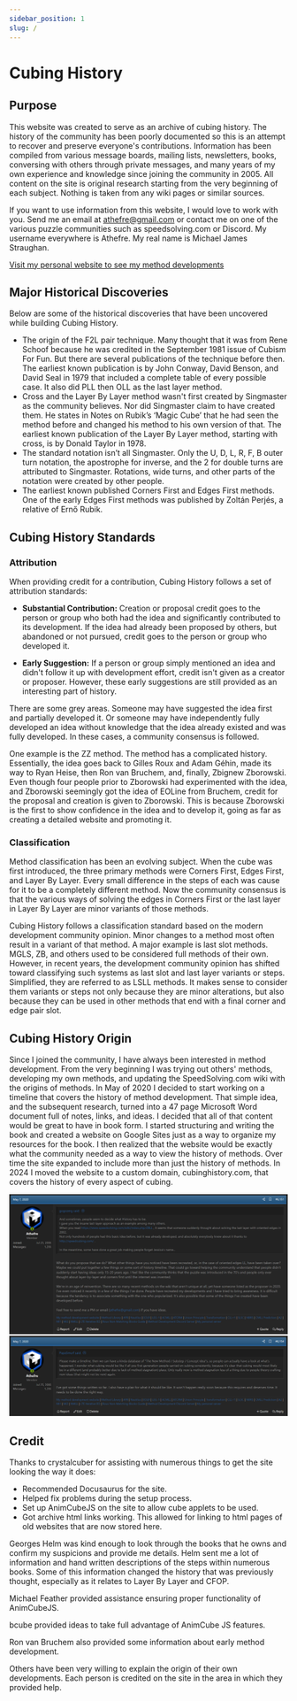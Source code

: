 ```yaml
---
sidebar_position: 1
slug: /
---
```


# Cubing History

## Purpose

This website was created to serve as an archive of cubing history. The history of the community has been poorly documented so this is an attempt to recover and preserve everyone's contributions. Information has been compiled from various message boards, mailing lists, newsletters, books, conversing with others through private messages, and many years of my own experience and knowledge since joining the community in 2005. All content on the site is original research starting from the very beginning of each subject. Nothing is taken from any wiki pages or similar sources.

If you want to use information from this website, I would love to work with you. Send me an email at athefre@gmail.com or contact me on one of the various puzzle communities such as speedsolving.com or Discord. My username everywhere is Athefre. My real name is Michael James Straughan.

[Visit my personal website to see my method developments](https://sites.google.com/site/athefre)

## Major Historical Discoveries

Below are some of the historical discoveries that have been uncovered while building Cubing History.

- The origin of the F2L pair technique. Many thought that it was from Rene Schoof because he was credited in the September 1981 issue of Cubism For Fun. But there are several publications of the technique before then. The earliest known publication is by John Conway, David Benson, and David Seal in 1979 that included a complete table of every possible case. It also did PLL then OLL as the last layer method.
- Cross and the Layer By Layer method wasn't first created by Singmaster as the community believes. Nor did Singmaster claim to have created them. He states in Notes on Rubik’s ‘Magic Cube’ that he had seen the method before and changed his method to his own version of that. The earliest known publication of the Layer By Layer method, starting with cross, is by Donald Taylor in 1978.
- The standard notation isn’t all Singmaster. Only the U, D, L, R, F, B outer turn notation, the apostrophe for inverse, and the 2 for double turns are attributed to Singmaster. Rotations, wide turns, and other parts of the notation were created by other people.
- The earliest known published Corners First and Edges First methods. One of the early Edges First methods was published by Zoltán Perjés, a relative of Ernő Rubik.

## Cubing History Standards

### Attribution

When providing credit for a contribution, Cubing History follows a set of attribution standards:

- **Substantial Contribution:** Creation or proposal credit goes to the person or group who both had the idea and significantly contributed to its development. If the idea had already been proposed by others, but abandoned or not pursued, credit goes to the person or group who developed it.

- **Early Suggestion:** If a person or group simply mentioned an idea and didn't follow it up with development effort, credit isn't given as a creator or proposer. However, these early suggestions are still provided as an interesting part of history.

There are some grey areas. Someone may have suggested the idea first and partially developed it. Or someone may have independently fully developed an idea without knowledge that the idea already existed and was fully developed. In these cases, a community consensus is followed.

One example is the ZZ method. The method has a complicated history. Essentially, the idea goes back to Gilles Roux and Adam Géhin, made its way to Ryan Heise, then Ron van Bruchem, and, finally, Zbignew Zborowski. Even though four people prior to Zborowski had experimented with the idea, and Zborowski seemingly got the idea of EOLine from Bruchem, credit for the proposal and creation is given to Zborowski. This is because Zborowski is the first to show confidence in the idea and to develop it, going as far as creating a detailed website and promoting it.

### Classification

Method classification has been an evolving subject. When the cube was first introduced, the three primary methods were Corners First, Edges First, and Layer By Layer. Every small difference in the steps of each was cause for it to be a completely different method. Now the community consensus is that the various ways of solving the edges in Corners First or the last layer in Layer By Layer are minor variants of those methods.

Cubing History follows a classification standard based on the modern development community opinion. Minor changes to a method most often result in a variant of that method. A major example is last slot methods. MGLS, ZB, and others used to be considered full methods of their own. However, in recent years, the development community opinion has shifted toward classifying such systems as last slot and last layer variants or steps. Simplified, they are referred to as LSLL methods. It makes sense to consider them variants or steps not only because they are minor alterations, but also because they can be used in other methods that end with a final corner and edge pair slot.

## Cubing History Origin

Since I joined the community, I have always been interested in method development. From the very beginning I was trying out others' methods, developing my own methods, and updating the SpeedSolving.com wiki with the origins of methods. In May of 2020 I decided to start working on a timeline that covers the history of method development. That simple idea, and the subsequent research, turned into a 47 page Microsoft Word document full of notes, links, and ideas. I decided that all of that content would be great to have in book form. I started structuring and writing the book and created a website on Google Sites just as a way to organize my resources for the book. I then realized that the website would be exactly what the community needed as a way to view the history of methods. Over time the site expanded to include more than just the history of methods. In 2024 I moved the website to a custom domain, cubinghistory.com, that covers the history of every aspect of cubing.

[![](img/HomePage/Origin1.png)](https://www.speedsolving.com/threads/the-new-method-substep-concept-idea-thread.40975/post-1368431)
[![](img/HomePage/Origin2.png)](https://www.speedsolving.com/threads/the-new-method-substep-concept-idea-thread.40975/post-1368527)

## Credit

Thanks to crystalcuber for assisting with numerous things to get the site looking the way it does:
- Recommended Docusaurus for the site.
- Helped fix problems during the setup process.
- Set up AnimCubeJS on the site to allow cube applets to be used.
- Got archive html links working. This allowed for linking to html pages of old websites that are now stored here.

Georges Helm was kind enough to look through the books that he owns and confirm my suspicions and provide me details. Helm sent me a lot of information and hand written descriptions of the steps within numerous books. Some of this information changed the history that was previously thought, especially as it relates to Layer By Layer and CFOP.

Michael Feather provided assistance ensuring proper functionality of AnimCubeJS.

bcube provided ideas to take full advantage of AnimCube JS features.

Ron van Bruchem also provided some information about early method development.

Others have been very willing to explain the origin of their own developments. Each person is credited on the site in the area in which they provided help.